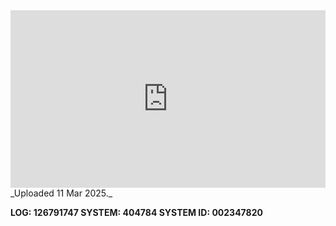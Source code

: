 
<iframe 
  src="https://drive.google.com/file/d/1q_YKX8ibi3V-j3RDaJ9m0YvGq2AZwlCp/preview"  
  style="width:100%; aspect-ratio:16/9; border:0;"
  allowfullscreen>
</iframe>
_Uploaded 11 Mar 2025._

**LOG: 126791747
SYSTEM: 404784
SYSTEM ID: 002347820**
